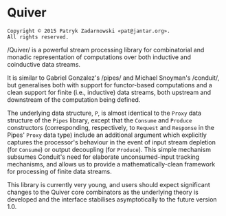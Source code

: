 Quiver
======

    Copyright © 2015 Patryk Zadarnowski «pat@jantar.org».
    All rights reserved.

/Quiver/ is a powerful stream processing library for
combinatorial and monadic representation of computations
over both inductive and coinductive data streams.

It is similar to Gabriel Gonzalez's /pipes/ and
Michael Snoyman's /conduit/, but generalises both
with support for functor-based computations and
a clean support for finite (i.e., inductive) data
streams, both upstream and downstream of the computation
being defined.

The underlying data structure, `P`, is almost identical
to the `Proxy` data structure of the `Pipes` library,
except that the `Consume` and `Produce` constructors
(corresponding, respectively, to `Request` and `Response`
in the Pipes' `Proxy` data type) include an additional
argument which explicitly captures the processor's
behaviour in the event of input stream depletion
(for `Consume`) or output decoupling (for `Produce`).
This simple mechanism subsumes Conduit's need for
elaborate unconsumed-input tracking mechanisms,
and allows us to provide a mathematically-clean
framework for processing of finite data streams.

This library is currently very young, and users should
expect significant changes to the Quiver core combinators
as the underlying theory is developed and the interface
stabilises asymptotically to the future version 1.0.
